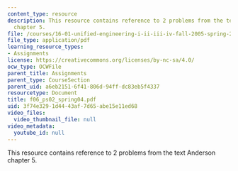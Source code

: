 ```yaml
---
content_type: resource
description: This resource contains reference to 2 problems from the text Anderson
  chapter 5.
file: /courses/16-01-unified-engineering-i-ii-iii-iv-fall-2005-spring-2006/3f74e3291d4443af7d65abe15e11ed68_f06_ps02_spring04.pdf
file_type: application/pdf
learning_resource_types:
- Assignments
license: https://creativecommons.org/licenses/by-nc-sa/4.0/
ocw_type: OCWFile
parent_title: Assignments
parent_type: CourseSection
parent_uid: a6eb2151-6f41-806d-94ff-dc83eb5f4337
resourcetype: Document
title: f06_ps02_spring04.pdf
uid: 3f74e329-1d44-43af-7d65-abe15e11ed68
video_files:
  video_thumbnail_file: null
video_metadata:
  youtube_id: null
---
```

This resource contains reference to 2 problems from the text Anderson chapter 5.